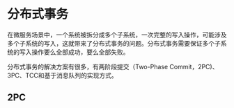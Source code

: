 # 分布式事务

在微服务场景中，一个系统被拆分成多个子系统，一次完整的写入操作，可能涉及多个子系统的写入，这就带来了分布式事务的问题。分布式事务需要保证多个子系统的写入操作要么全部成功，要么全部失败。

分布式事务的解决方案有很多，有两阶段提交（Two-Phase Commit，2PC)、3PC、TCC和基于消息队列的实现方式。

## 2PC

